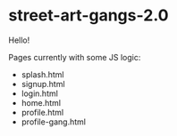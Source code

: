 street-art-gangs-2.0
====================
Hello!

Pages currently with some JS logic:

- splash.html
- signup.html
- login.html
- home.html
- profile.html
- profile-gang.html
